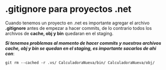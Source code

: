 ﻿# .gitignore para proyectos .net

Cuando tenemos un proyecto en .net es importante agregar el archivo **.gitignore** antes de empezar a hacer commits, de lo contrario todos los archivos de **cache, obj y bin** quedaran en el staging.

***Si tenemos problemas al momento de hacer commits y nuestros archivos cache, obj y bin se quedan en el staging, es importante sacarlos de ahi con***:

 `git rm --cached -r .vs/ CalculadoraNueva/bin/ CalculadoraNueva/obj/` 


